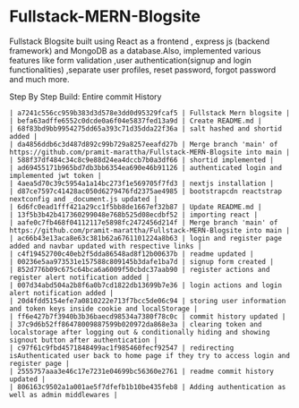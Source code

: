 # Fullstack-MERN-Blogsite
Fullstack Blogsite built using React as a frontend , express js (backend framework) and MongoDB as a database.Also, implemented various features like form validation ,user authentication(signup and login functionalities) ,separate user profiles, reset password, forgot password and much more. 

Step By Step Build:
Entire commit History 

```
| a7241c556cc959b383d3d578e3dd0d95329fcaf5 | Fullstack Mern blogsite |
| befa63adffe6552c0dcde0a6f04e5837fed13a9d | Create README.md |
| 68f83bd9bb9954275dd65a393c71d35dda22f36a | salt hashed and shortid added |
| da4856ddb6c3d487d892c99b729a8257eeafd27b | Merge branch 'main' of https://github.com/pramit-marattha/Fullstack-MERN-Blogsite into main |
| 588f37df484c34c8c9e88d24ea4dccb7b0a3df66 | shortid implemented |
| ad69455171b965bd7db3bb6354ea690e46b91126 | authenticated login and implemented jwt token |
| 4aea5d70c39c5954a1a14bc273f1e569705f7fd3 | nextjs installation |
| d87ce7597c41428ac050d6279476fd2375ae4985 | bootstrapcdn reactstrap nextconfig and _document.js updated |
| 6d6fc0ead1fff421a29cc1f5bb8de1667ef32b87 | Update README.md |
| 13f5b3b42b417360299048e768b525d08ecdbf52 | importing react |
| aafe0c7fb468f04112117e5898fc2472456d214f | Merge branch 'main' of https://github.com/pramit-marattha/Fullstack-MERN-Blogsite into main |
| ac66b43e13aca8e63c381b62a6761101224a8b63 | login and register page added and navbar updated with respective links |
| c4f19452700c40eb2f5dda86548ad8f12b00637b | readme updated |
| 00236e5aa973531e157588c809145b3dafe1ba7d | signup form created |
| 852d776b09c675c64bca6a6009f50cbdc37aab90 | register actions and register alert notification added |
| 007d34abd504a2b8f6a0b7cd1822db13699b7e36 | login actions and login alert notification added |
| 20d4fdd5154efe7a0810222e713f7bcc5de06c94 | storing user information and token keys inside cookie and localStorage |
| ff6e427b7f3940b3b36baecd98534a7380f78c0c | commit history updated |
| 37c9d6b52ff86478009887599b020972da868e3a | clearing token and localstorage after logging out & conditionally hiding and showing signout button after authentication |
| c97f61c9fbd4571848499ac1f985460fecf92547 | redirecting isAuthenticated user back to home page if they try to access login and register page |
| 2555757aaa3e46c17e7231e04699bc56360e2761 | readme commit history updated |
| 806163c9502a1a001ae5f7dfefb1b10be435feb8 | Adding authentication as well as admin middlewares |

```

